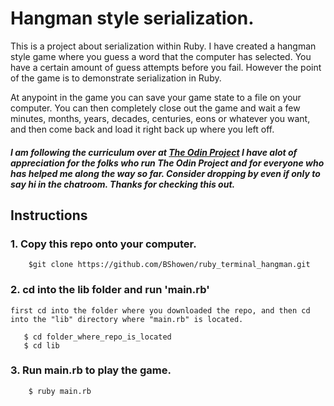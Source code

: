 # Hangman style serialization.

This is a project about serialization within Ruby. I have created a hangman style game where you guess a word that the computer has selected. You have a certain amount of guess attempts before you fail. However the point of the game is to demonstrate serialization in Ruby. 

At anypoint in the game you can save your game state to a file on your computer. You can then completely close out the game and wait a few minutes, months, years, decades, centuries, eons or whatever you want, and then come back and load it right back up where you left off. 

##### I am following the curriculum over at [The Odin Project](https://www.theodinproject.com) I have alot of appreciation for the folks who run The Odin Project and for everyone who has helped me along the way so far. Consider dropping by even if only to say hi in the chatroom. Thanks for checking this out. 


## Instructions 
### 1. Copy this repo onto your computer.
```
    $git clone https://github.com/BShowen/ruby_terminal_hangman.git
```

### 2. cd into the lib folder and run 'main.rb'
    first cd into the folder where you downloaded the repo, and then cd into the "lib" directory where "main.rb" is located. 
``` 
   $ cd folder_where_repo_is_located
   $ cd lib
```

### 3. Run main.rb to play the game.
```
    $ ruby main.rb
```